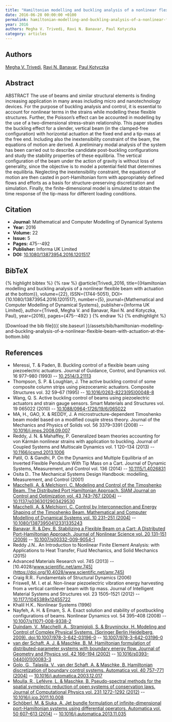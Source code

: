 ```yaml
---
title: "Hamiltonian modelling and buckling analysis of a nonlinear flexible beam with actuation at the bottom"
date: 2016-06-28 00:00:00 +0100
permalink: hamiltonian-modelling-and-buckling-analysis-of-a-nonlinear-flexible-beam-with-actuation-at-the-bottom
year: 2016
authors: Megha V. Trivedi, Ravi N. Banavar, Paul Kotyczka
category: articles
---
```

 
## Authors
[Megha V. Trivedi](authors/megha-v-trivedi), [Ravi N. Banavar](authors/ravi-n-banavar), [Paul Kotyczka](authors/paul-kotyczka)
 
## Abstract
ABSTRACT The use of beams and similar structural elements is finding increasing application in many areas including micro and nanotechnology devices. For the purpose of buckling analysis and control, it is essential to account for nonlinear terms in the strains while modelling these flexible structures. Further, the Poisson’s effect can be accounted in modelling by the use of a two-dimensional stress–strain relationship. This paper studies the buckling effect for a slender, vertical beam (in the clamped-free configuration) with horizontal actuation at the fixed end and a tip-mass at the free end. Including also the inextensibility constraint of the beam, the equations of motion are derived. A preliminary modal analysis of the system has been carried out to describe candidate post-buckling configurations and study the stability properties of these equilibria. The vertical configuration of the beam under the action of gravity is without loss of generality, since the objective is to model a potential field that determines the equilibria. Neglecting the inextensibility constraint, the equations of motion are then casted in port-Hamiltonian form with appropriately defined flows and efforts as a basis for structure-preserving discretization and simulation. Finally, the finite-dimensional model is simulated to obtain the time response of the tip-mass for different loading conditions.
 
## Citation
- **Journal:** Mathematical and Computer Modelling of Dynamical Systems
- **Year:** 2016
- **Volume:** 22
- **Issue:** 5
- **Pages:** 475--492
- **Publisher:** Informa UK Limited
- **DOI:** [10.1080/13873954.2016.1201517](https://doi.org/10.1080/13873954.2016.1201517)
 
## BibTeX
{% highlight bibtex %}
{% raw %}
@article{Trivedi_2016,
  title={{Hamiltonian modelling and buckling analysis of a nonlinear flexible beam with actuation at the bottom}},
  volume={22},
  ISSN={1744-5051},
  DOI={10.1080/13873954.2016.1201517},
  number={5},
  journal={Mathematical and Computer Modelling of Dynamical Systems},
  publisher={Informa UK Limited},
  author={Trivedi, Megha V. and Banavar, Ravi N. and Kotyczka, Paul},
  year={2016},
  pages={475--492}
}
{% endraw %}
{% endhighlight %}
 
[Download the bib file]({{ site.baseurl }}/assets/bib/hamiltonian-modelling-and-buckling-analysis-of-a-nonlinear-flexible-beam-with-actuation-at-the-bottom.bib)
 
## References
- Meressi, T. & Paden, B. Buckling control of a flexible beam using piezoelectric actuators. Journal of Guidance, Control, and Dynamics vol. 16 977–980 (1993) -- [10.2514/3.21113](https://doi.org/10.2514/3.21113)
- Thompson, S. P. & Loughlan, J. The active buckling control of some composite column strips using piezoceramic actuators. Composite Structures vol. 32 59–67 (1995) -- [10.1016/0263-8223(95)00048-8](https://doi.org/10.1016/0263-8223(95)00048-8)
- Wang, Q. S. Active buckling control of beams using piezoelectric actuators and strain gauge sensors. Smart Materials and Structures vol. 19 065022 (2010) -- [10.1088/0964-1726/19/6/065022](https://doi.org/10.1088/0964-1726/19/6/065022)
- MA, H., GAO, X. & REDDY, J. A microstructure-dependent Timoshenko beam model based on a modified couple stress theory. Journal of the Mechanics and Physics of Solids vol. 56 3379–3391 (2008) -- [10.1016/j.jmps.2008.09.007](https://doi.org/10.1016/j.jmps.2008.09.007)
- Reddy, J. N. & Mahaffey, P. Generalized beam theories accounting for von Kármán nonlinear strains with application to buckling. Journal of Coupled Systems and Multiscale Dynamics vol. 1 120–134 (2013) -- [10.1166/jcsmd.2013.1006](https://doi.org/10.1166/jcsmd.2013.1006)
- Patil, O. & Gandhi, P. On the Dynamics and Multiple Equilibria of an Inverted Flexible Pendulum With Tip Mass on a Cart. Journal of Dynamic Systems, Measurement, and Control vol. 136 (2014) -- [10.1115/1.4026831](https://doi.org/10.1115/1.4026831)
- Osita D.. The Mechanical Systems Design Handbook: modelling, Measurement, and Control (2001)
- [Macchelli, A. & Melchiorri, C. Modeling and Control of the Timoshenko Beam. The Distributed Port Hamiltonian Approach. SIAM Journal on Control and Optimization vol. 43 743–767 (2004)](modeling-and-control-of-the-timoshenko-beam-the-distributed-port-hamiltonian-approach) -- [10.1137/s0363012903429530](https://doi.org/10.1137/s0363012903429530)
- [Macchelli, A. & Melchiorri, C. Control by Interconnection and Energy Shaping of the Timoshenko Beam. Mathematical and Computer Modelling of Dynamical Systems vol. 10 231–251 (2004)](control-by-interconnection-and-energy-shaping-of-the-timoshenko-beam) -- [10.1080/13873950412331335243](https://doi.org/10.1080/13873950412331335243)
- [Banavar, R. & Dey, B. Stabilizing a Flexible Beam on a Cart: A Distributed Port-Hamiltonian Approach. Journal of Nonlinear Science vol. 20 131–151 (2009)](stabilizing-a-flexible-beam-on-a-cart-a-distributed-port-hamiltonian-approach) -- [10.1007/s00332-009-9054-1](https://doi.org/10.1007/s00332-009-9054-1)
- Reddy J.N.. An Introduction to Nonlinear Finite Element Analysis: with Applications to Heat Transfer, Fluid Mechanics, and Solid Mechanics (2015)
- Advanced Materials Research vol. 745 (2013) -- [10.4028/www.scientific.net/amr.745](https://doi.org/10.4028/www.scientific.net/amr.745)
- Craig R.R.. Fundamentals of Structural Dynamics (2006)
- Friswell, M. I. et al. Non-linear piezoelectric vibration energy harvesting from a vertical cantilever beam with tip mass. Journal of Intelligent Material Systems and Structures vol. 23 1505–1521 (2012) -- [10.1177/1045389x12455722](https://doi.org/10.1177/1045389x12455722)
- Khalil H.K.. Nonlinear Systems (1996)
- Nayfeh, A. H. & Emam, S. A. Exact solution and stability of postbuckling configurations of beams. Nonlinear Dynamics vol. 54 395–408 (2008) -- [10.1007/s11071-008-9338-2](https://doi.org/10.1007/s11071-008-9338-2)
- [Duindam, V., Macchelli, A., Stramigioli, S. & Bruyninckx, H. Modeling and Control of Complex Physical Systems. (Springer Berlin Heidelberg, 2009). doi:10.1007/978-3-642-03196-0](modeling-and-control-of-complex-physical-systems) -- [10.1007/978-3-642-03196-0](https://doi.org/10.1007/978-3-642-03196-0)
- [van der Schaft, A. J. & Maschke, B. M. Hamiltonian formulation of distributed-parameter systems with boundary energy flow. Journal of Geometry and Physics vol. 42 166–194 (2002)](hamiltonian-formulation-of-distributed-parameter-systems-with-boundary-energy-flow) -- [10.1016/s0393-0440(01)00083-3](https://doi.org/10.1016/s0393-0440(01)00083-3)
- [Golo, G., Talasila, V., van der Schaft, A. & Maschke, B. Hamiltonian discretization of boundary control systems. Automatica vol. 40 757–771 (2004)](hamiltonian-discretization-of-boundary-control-systems) -- [10.1016/j.automatica.2003.12.017](https://doi.org/10.1016/j.automatica.2003.12.017)
- [Moulla, R., Lefévre, L. & Maschke, B. Pseudo-spectral methods for the spatial symplectic reduction of open systems of conservation laws. Journal of Computational Physics vol. 231 1272–1292 (2012)](pseudo-spectral-methods-for-the-spatial-symplectic-reduction-of-open-systems-of-conservation-laws) -- [10.1016/j.jcp.2011.10.008](https://doi.org/10.1016/j.jcp.2011.10.008)
- [Schöberl, M. & Siuka, A. Jet bundle formulation of infinite-dimensional port-Hamiltonian systems using differential operators. Automatica vol. 50 607–613 (2014)](jet-bundle-formulation-of-infinite-dimensional-port-hamiltonian-systems-using-differential-operators) -- [10.1016/j.automatica.2013.11.035](https://doi.org/10.1016/j.automatica.2013.11.035)

